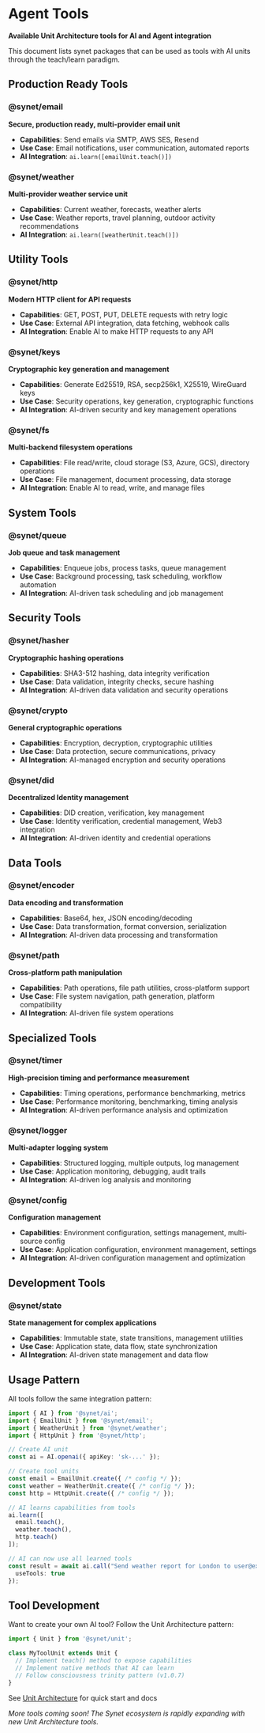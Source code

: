 # Agent Tools

**Available Unit Architecture tools for AI and Agent integration**

This document lists synet packages that can be used as tools with AI units through the teach/learn paradigm.

## Production Ready Tools

### @synet/email
**Secure, production ready, multi-provider email unit**
- **Capabilities**: Send emails via SMTP, AWS SES, Resend
- **Use Case**: Email notifications, user communication, automated reports
- **AI Integration**: `ai.learn([emailUnit.teach()])`

### @synet/weather  
**Multi-provider weather service unit**
- **Capabilities**: Current weather, forecasts, weather alerts
- **Use Case**: Weather reports, travel planning, outdoor activity recommendations
- **AI Integration**: `ai.learn([weatherUnit.teach()])`

## Utility Tools

### @synet/http
**Modern HTTP client for API requests**
- **Capabilities**: GET, POST, PUT, DELETE requests with retry logic
- **Use Case**: External API integration, data fetching, webhook calls
- **AI Integration**: Enable AI to make HTTP requests to any API

### @synet/keys
**Cryptographic key generation and management**
- **Capabilities**: Generate Ed25519, RSA, secp256k1, X25519, WireGuard keys
- **Use Case**: Security operations, key generation, cryptographic functions
- **AI Integration**: AI-driven security and key management operations

### @synet/fs
**Multi-backend filesystem operations**
- **Capabilities**: File read/write, cloud storage (S3, Azure, GCS), directory operations
- **Use Case**: File management, document processing, data storage
- **AI Integration**: Enable AI to read, write, and manage files

## System Tools

### @synet/queue
**Job queue and task management**
- **Capabilities**: Enqueue jobs, process tasks, queue management
- **Use Case**: Background processing, task scheduling, workflow automation
- **AI Integration**: AI-driven task scheduling and job management
## Security Tools

### @synet/hasher
**Cryptographic hashing operations**
- **Capabilities**: SHA3-512 hashing, data integrity verification
- **Use Case**: Data validation, integrity checks, secure hashing
- **AI Integration**: AI-driven data validation and security operations

### @synet/crypto
**General cryptographic operations**
- **Capabilities**: Encryption, decryption, cryptographic utilities
- **Use Case**: Data protection, secure communications, privacy
- **AI Integration**: AI-managed encryption and security operations

### @synet/did
**Decentralized Identity management**
- **Capabilities**: DID creation, verification, key management
- **Use Case**: Identity verification, credential management, Web3 integration
- **AI Integration**: AI-driven identity and credential operations

## Data Tools

### @synet/encoder
**Data encoding and transformation**
- **Capabilities**: Base64, hex, JSON encoding/decoding
- **Use Case**: Data transformation, format conversion, serialization
- **AI Integration**: AI-driven data processing and transformation

### @synet/path
**Cross-platform path manipulation**
- **Capabilities**: Path operations, file path utilities, cross-platform support
- **Use Case**: File system navigation, path generation, platform compatibility
- **AI Integration**: AI-driven file system operations

## Specialized Tools

### @synet/timer
**High-precision timing and performance measurement**
- **Capabilities**: Timing operations, performance benchmarking, metrics
- **Use Case**: Performance monitoring, benchmarking, timing analysis
- **AI Integration**: AI-driven performance analysis and optimization

### @synet/logger
**Multi-adapter logging system**
- **Capabilities**: Structured logging, multiple outputs, log management
- **Use Case**: Application monitoring, debugging, audit trails
- **AI Integration**: AI-driven log analysis and monitoring

### @synet/config
**Configuration management**
- **Capabilities**: Environment configuration, settings management, multi-source config
- **Use Case**: Application configuration, environment management, settings
- **AI Integration**: AI-driven configuration management and optimization

## Development Tools

### @synet/state
**State management for complex applications**
- **Capabilities**: Immutable state, state transitions, management utilities
- **Use Case**: Application state, data flow, state synchronization
- **AI Integration**: AI-driven state management and data flow

## Usage Pattern

All tools follow the same integration pattern:

```typescript
import { AI } from '@synet/ai';
import { EmailUnit } from '@synet/email';
import { WeatherUnit } from '@synet/weather';
import { HttpUnit } from '@synet/http';

// Create AI unit
const ai = AI.openai({ apiKey: 'sk-...' });

// Create tool units
const email = EmailUnit.create({ /* config */ });
const weather = WeatherUnit.create({ /* config */ });
const http = HttpUnit.create({ /* config */ });

// AI learns capabilities from tools
ai.learn([
  email.teach(),
  weather.teach(), 
  http.teach()
]);

// AI can now use all learned tools
const result = await ai.call("Send weather report for London to user@example.com", {
  useTools: true
});
```

## Tool Development

Want to create your own AI tool? Follow the Unit Architecture pattern:

```typescript
import { Unit } from '@synet/unit';

class MyToolUnit extends Unit {
  // Implement teach() method to expose capabilities
  // Implement native methods that AI can learn
  // Follow consciousness trinity pattern (v1.0.7)
}
```

See [Unit Architecture](https://github.com/synthetism/unit) for quick start and docs

*More tools coming soon! The Synet ecosystem is rapidly expanding with new Unit Architecture tools.*
